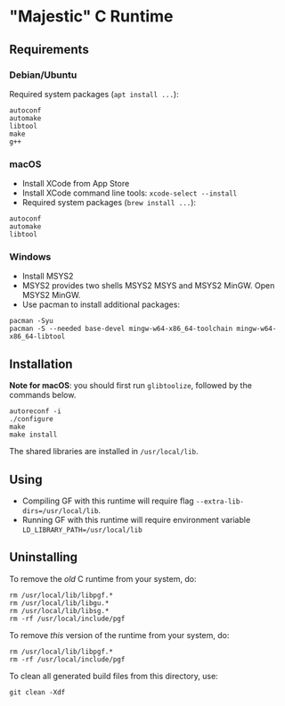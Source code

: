 # "Majestic" C Runtime

## Requirements

### Debian/Ubuntu

Required system packages (`apt install ...`):
```
autoconf
automake
libtool
make
g++
```

### macOS

- Install XCode from App Store
- Install XCode command line tools: `xcode-select --install`
- Required system packages (`brew install ...`):
```
autoconf
automake
libtool
```

### Windows

- Install MSYS2
- MSYS2 provides two shells MSYS2 MSYS and MSYS2 MinGW. Open MSYS2 MinGW.
- Use pacman to install additional packages:
```
pacman -Syu
pacman -S --needed base-devel mingw-w64-x86_64-toolchain mingw-w64-x86_64-libtool
```

## Installation

**Note for macOS**: you should first run `glibtoolize`, followed by the commands below.

```
autoreconf -i
./configure
make
make install
```
The shared libraries are installed in `/usr/local/lib`.

## Using

- Compiling GF with this runtime will require flag `--extra-lib-dirs=/usr/local/lib`.
- Running GF with this runtime will require environment variable `LD_LIBRARY_PATH=/usr/local/lib`

## Uninstalling

To remove the _old_ C runtime from your system, do:
```
rm /usr/local/lib/libpgf.*
rm /usr/local/lib/libgu.*
rm /usr/local/lib/libsg.*
rm -rf /usr/local/include/pgf
```

To remove _this_ version of the runtime from your system, do:
```
rm /usr/local/lib/libpgf.*
rm -rf /usr/local/include/pgf
```

To clean all generated build files from this directory, use:
```
git clean -Xdf  
```
